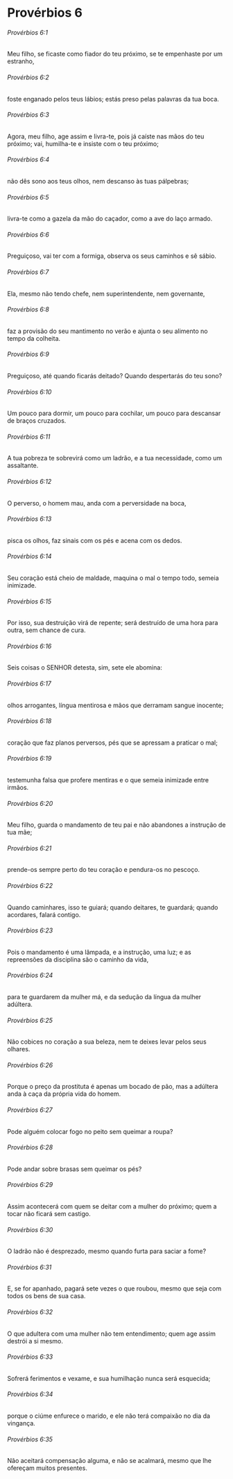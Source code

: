 # Provérbios 6

###### Provérbios 6:1

Meu filho, se ficaste como fiador do teu próximo, se te empenhaste por um estranho,

###### Provérbios 6:2

foste enganado pelos teus lábios; estás preso pelas palavras da tua boca.

###### Provérbios 6:3

Agora, meu filho, age assim e livra-te, pois já caíste nas mãos do teu próximo; vai, humilha-te e insiste com o teu próximo;

###### Provérbios 6:4

não dês sono aos teus olhos, nem descanso às tuas pálpebras;

###### Provérbios 6:5

livra-te como a gazela da mão do caçador, como a ave do laço armado.

###### Provérbios 6:6

Preguiçoso, vai ter com a formiga, observa os seus caminhos e sê sábio.

###### Provérbios 6:7

Ela, mesmo não tendo chefe, nem superintendente, nem governante,

###### Provérbios 6:8

faz a provisão do seu mantimento no verão e ajunta o seu alimento no tempo da colheita.

###### Provérbios 6:9

Preguiçoso, até quando ficarás deitado? Quando despertarás do teu sono?

###### Provérbios 6:10

Um pouco para dormir, um pouco para cochilar, um pouco para descansar de braços cruzados.

###### Provérbios 6:11

A tua pobreza te sobrevirá como um ladrão, e a tua necessidade, como um assaltante.

###### Provérbios 6:12

O perverso, o homem mau, anda com a perversidade na boca,

###### Provérbios 6:13

pisca os olhos, faz sinais com os pés e acena com os dedos.

###### Provérbios 6:14

Seu coração está cheio de maldade, maquina o mal o tempo todo, semeia inimizade.

###### Provérbios 6:15

Por isso, sua destruição virá de repente; será destruído de uma hora para outra, sem chance de cura.

###### Provérbios 6:16

Seis coisas o SENHOR detesta, sim, sete ele abomina:

###### Provérbios 6:17

olhos arrogantes, língua mentirosa e mãos que derramam sangue inocente;

###### Provérbios 6:18

coração que faz planos perversos, pés que se apressam a praticar o mal;

###### Provérbios 6:19

testemunha falsa que profere mentiras e o que semeia inimizade entre irmãos.

###### Provérbios 6:20

Meu filho, guarda o mandamento de teu pai e não abandones a instrução de tua mãe;

###### Provérbios 6:21

prende-os sempre perto do teu coração e pendura-os no pescoço.

###### Provérbios 6:22

Quando caminhares, isso te guiará; quando deitares, te guardará; quando acordares, falará contigo.

###### Provérbios 6:23

Pois o mandamento é uma lâmpada, e a instrução, uma luz; e as repreensões da disciplina são o caminho da vida,

###### Provérbios 6:24

para te guardarem da mulher má, e da sedução da língua da mulher adúltera.

###### Provérbios 6:25

Não cobices no coração a sua beleza, nem te deixes levar pelos seus olhares.

###### Provérbios 6:26

Porque o preço da prostituta é apenas um bocado de pão, mas a adúltera anda à caça da própria vida do homem.

###### Provérbios 6:27

Pode alguém colocar fogo no peito sem queimar a roupa?

###### Provérbios 6:28

Pode andar sobre brasas sem queimar os pés?

###### Provérbios 6:29

Assim acontecerá com quem se deitar com a mulher do próximo; quem a tocar não ficará sem castigo.

###### Provérbios 6:30

O ladrão não é desprezado, mesmo quando furta para saciar a fome?

###### Provérbios 6:31

E, se for apanhado, pagará sete vezes o que roubou, mesmo que seja com todos os bens de sua casa.

###### Provérbios 6:32

O que adultera com uma mulher não tem entendimento; quem age assim destrói a si mesmo.

###### Provérbios 6:33

Sofrerá ferimentos e vexame, e sua humilhação nunca será esquecida;

###### Provérbios 6:34

porque o ciúme enfurece o marido, e ele não terá compaixão no dia da vingança.

###### Provérbios 6:35

Não aceitará compensação alguma, e não se acalmará, mesmo que lhe ofereçam muitos presentes.

